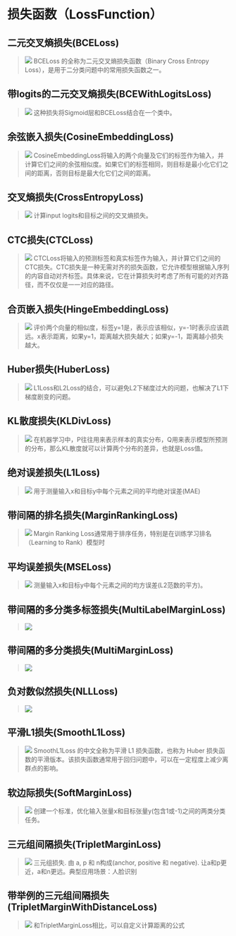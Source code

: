 # 损失函数（LossFunction）
## 二元交叉熵损失(BCELoss)
> [![](https://colab.research.google.com/assets/colab-badge.svg)](https://colab.research.google.com/github/itmorn/AI.handbook/blob/main/DL/torch/nn/LossFunction/BCELoss.ipynb)
BCELoss 的全称为二元交叉熵损失函数（Binary Cross Entropy Loss），是用于二分类问题中的常用损失函数之一。

## 带logits的二元交叉熵损失(BCEWithLogitsLoss)
> [![](https://colab.research.google.com/assets/colab-badge.svg)](https://colab.research.google.com/github/itmorn/AI.handbook/blob/main/DL/torch/nn/LossFunction/BCEWithLogitsLoss.ipynb)
这种损失将Sigmoid层和BCELoss结合在一个类中。

## 余弦嵌入损失(CosineEmbeddingLoss)
> [![](https://colab.research.google.com/assets/colab-badge.svg)](https://colab.research.google.com/github/itmorn/AI.handbook/blob/main/DL/torch/nn/LossFunction/CosineEmbeddingLoss.ipynb)
CosineEmbeddingLoss将输入的两个向量及它们的标签作为输入，并计算它们之间的余弦相似度。如果它们的标签相同，则目标是最小化它们之间的距离，否则目标是最大化它们之间的距离。

## 交叉熵损失(CrossEntropyLoss)
> [![](https://colab.research.google.com/assets/colab-badge.svg)](https://colab.research.google.com/github/itmorn/AI.handbook/blob/main/DL/torch/nn/LossFunction/CrossEntropyLoss.ipynb)
计算input logits和目标之间的交叉熵损失。

## CTC损失(CTCLoss)
> [![](https://colab.research.google.com/assets/colab-badge.svg)](https://colab.research.google.com/github/itmorn/AI.handbook/blob/main/DL/torch/nn/LossFunction/CTCLoss.ipynb)
CTCLoss将输入的预测标签和真实标签作为输入，并计算它们之间的CTC损失。CTC损失是一种无需对齐的损失函数，它允许模型根据输入序列的内容自动对齐标签。具体来说，它在计算损失时考虑了所有可能的对齐路径，而不仅仅是一一对应的路径。

## 合页嵌入损失(HingeEmbeddingLoss)
> [![](https://colab.research.google.com/assets/colab-badge.svg)](https://colab.research.google.com/github/itmorn/AI.handbook/blob/main/DL/torch/nn/LossFunction/HingeEmbeddingLoss.ipynb)
评价两个向量的相似度，标签y=1是，表示应该相似，y=-1时表示应该疏远。x表示距离，如果y=1，距离越大损失越大；如果y=-1，距离越小损失越大。

## Huber损失(HuberLoss)
> [![](https://colab.research.google.com/assets/colab-badge.svg)](https://colab.research.google.com/github/itmorn/AI.handbook/blob/main/DL/torch/nn/LossFunction/HuberLoss.ipynb)
L1Loss和L2Loss的结合，可以避免L2下梯度过大的问题，也解决了L1下梯度剧变的问题。

## KL散度损失(KLDivLoss)
> [![](https://colab.research.google.com/assets/colab-badge.svg)](https://colab.research.google.com/github/itmorn/AI.handbook/blob/main/DL/torch/nn/LossFunction/KLDivLoss.ipynb)
在机器学习中，P往往用来表示样本的真实分布，Q用来表示模型所预测的分布，那么KL散度就可以计算两个分布的差异，也就是Loss值。

## 绝对误差损失(L1Loss)
> [![](https://colab.research.google.com/assets/colab-badge.svg)](https://colab.research.google.com/github/itmorn/AI.handbook/blob/main/DL/torch/nn/LossFunction/L1Loss.ipynb)
用于测量输入x和目标y中每个元素之间的平均绝对误差(MAE)

## 带间隔的排名损失(MarginRankingLoss)
> [![](https://colab.research.google.com/assets/colab-badge.svg)](https://colab.research.google.com/github/itmorn/AI.handbook/blob/main/DL/torch/nn/LossFunction/MarginRankingLoss.ipynb)
Margin Ranking Loss通常用于排序任务，特别是在训练学习排名（Learning to Rank）模型时

## 平均误差损失(MSELoss)
> [![](https://colab.research.google.com/assets/colab-badge.svg)](https://colab.research.google.com/github/itmorn/AI.handbook/blob/main/DL/torch/nn/LossFunction/MSELoss.ipynb)
测量输入x和目标y中每个元素之间的均方误差(L2范数的平方)。


## 带间隔的多分类多标签损失(MultiLabelMarginLoss)
> [![](https://colab.research.google.com/assets/colab-badge.svg)](https://colab.research.google.com/github/itmorn/AI.handbook/blob/main/DL/torch/nn/LossFunction/MultiLabelMarginLoss.ipynb)

## 带间隔的多分类损失(MultiMarginLoss)
> [![](https://colab.research.google.com/assets/colab-badge.svg)](https://colab.research.google.com/github/itmorn/AI.handbook/blob/main/DL/torch/nn/LossFunction/MultiMarginLoss.ipynb)

## 负对数似然损失(NLLLoss)
> [![](https://colab.research.google.com/assets/colab-badge.svg)](https://colab.research.google.com/github/itmorn/AI.handbook/blob/main/DL/torch/nn/LossFunction/NLLLoss.ipynb)

## 平滑L1损失(SmoothL1Loss)
> [![](https://colab.research.google.com/assets/colab-badge.svg)](https://colab.research.google.com/github/itmorn/AI.handbook/blob/main/DL/torch/nn/LossFunction/SmoothL1Loss.ipynb)
SmoothL1Loss 的中文全称为平滑 L1 损失函数，也称为 Huber 损失函数的平滑版本。该损失函数通常用于回归问题中，可以在一定程度上减少离群点的影响。

## 软边际损失(SoftMarginLoss)
> [![](https://colab.research.google.com/assets/colab-badge.svg)](https://colab.research.google.com/github/itmorn/AI.handbook/blob/main/DL/torch/nn/LossFunction/SoftMarginLoss.ipynb) 
创建一个标准，优化输入张量x和目标张量y(包含1或-1)之间的两类分类任务。


## 三元组间隔损失(TripletMarginLoss)
> [![](https://colab.research.google.com/assets/colab-badge.svg)](https://colab.research.google.com/github/itmorn/AI.handbook/blob/main/DL/torch/nn/LossFunction/TripletMarginLoss.ipynb)
三元组损失. 由 a, p 和 n构成(anchor, positive 和 negative). 让a和p更近，a和n更远。典型应用场景：人脸识别


## 带举例的三元组间隔损失(TripletMarginWithDistanceLoss)
> [![](https://colab.research.google.com/assets/colab-badge.svg)](https://colab.research.google.com/github/itmorn/AI.handbook/blob/main/DL/torch/nn/LossFunction/TripletMarginWithDistanceLoss.ipynb)
和TripletMarginLoss相比，可以自定义计算距离的公式





